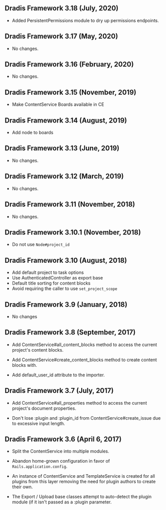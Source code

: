 ## Dradis Framework 3.18 (July, 2020) ##

*  Added PersistentPermissions module to dry up permissions endpoints.

## Dradis Framework 3.17 (May, 2020) ##

*  No changes.

## Dradis Framework 3.16 (February, 2020) ##

*  No changes.

## Dradis Framework 3.15 (November, 2019) ##

*  Make ContentService Boards available in CE

## Dradis Framework 3.14 (August, 2019) ##

*  Add node to boards

## Dradis Framework 3.13 (June, 2019) ##

*  No changes.

## Dradis Framework 3.12 (March, 2019) ##

*  No changes.

## Dradis Framework 3.11 (November, 2018) ##

*  No changes.

## Dradis Framework 3.10.1 (November, 2018) ##

*  Do not use `Node#project_id`

## Dradis Framework 3.10 (August, 2018) ##

*  Add default project to task options
*  Use AuthenticatedController as export base
*  Default title sorting for content blocks
*  Avoid requiring the caller to use `set_project_scope`

## Dradis Framework 3.9 (January, 2018) ##

*  No changes

## Dradis Framework 3.8 (September, 2017) ##

*   Add ContentService#all_content_blocks method to access the current project's
    content blocks.

*   Add ContentService#create_content_blocks method to create content blocks
    with.

*   Add default_user_id attribute to the importer.

## Dradis Framework 3.7 (July, 2017) ##

*   Add ContentService#all_properties method to access the current project's
    document properties.

*   Don't lose :plugin and :plugin_id from ContentService#create_issue due to
    excessive input length.

## Dradis Framework 3.6 (April 6, 2017) ##

*   Split the ContentService into multiple modules.

*   Abandon home-grown configuration in favor of `Rails.application.config`.

*   An instance of ContentService and TemplateService is created for all
    plugins from this layer removing the need for plugin authors to create
    their own.

*   The Export / Upload base classes attempt to auto-detect the plugin module
    (if it isn't passed as a :plugin parameter.
